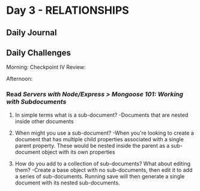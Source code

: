 # Day 3 - RELATIONSHIPS

## Daily Journal


## Daily Challenges

Morning: Checkpoint IV Review: 

Afternoon: 

### Read *Servers with Node/Express > Mongoose 101: Working with Subdocuments*

1. In simple terms what is a sub-document?
    -Documents that are nested inside other documents

2. When might you use a sub-document?
    -When you're looking to create a document that has multiple child properties associated with a single parent property.  These would be nested inside the parent as a sub-document object with its own properties

3. How do you add to a collection of sub-documents? What about editing them?
    -Create a base object with no sub-documents, then edit it to add a series of sub-documents.  Running save will then generate a single document with its nested sub-documents.